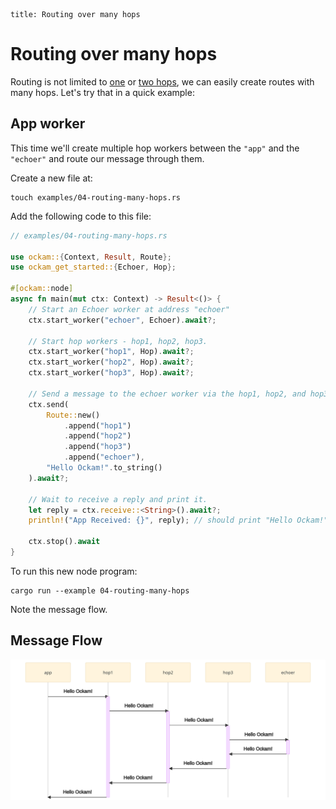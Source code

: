 ```
title: Routing over many hops
```

# Routing over many hops

Routing is not limited to [one](../02-worker) or [two hops](../03-routing),
we can easily create routes with many hops. Let's try that in a quick example:

## App worker

This time we'll create multiple hop workers between the `"app"` and
the `"echoer"` and route our message through them.

Create a new file at:

```
touch examples/04-routing-many-hops.rs
```

Add the following code to this file:

```rust
// examples/04-routing-many-hops.rs

use ockam::{Context, Result, Route};
use ockam_get_started::{Echoer, Hop};

#[ockam::node]
async fn main(mut ctx: Context) -> Result<()> {
    // Start an Echoer worker at address "echoer"
    ctx.start_worker("echoer", Echoer).await?;

    // Start hop workers - hop1, hop2, hop3.
    ctx.start_worker("hop1", Hop).await?;
    ctx.start_worker("hop2", Hop).await?;
    ctx.start_worker("hop3", Hop).await?;

    // Send a message to the echoer worker via the hop1, hop2, and hop3
    ctx.send(
        Route::new()
            .append("hop1")
            .append("hop2")
            .append("hop3")
            .append("echoer"),
        "Hello Ockam!".to_string()
    ).await?;

    // Wait to receive a reply and print it.
    let reply = ctx.receive::<String>().await?;
    println!("App Received: {}", reply); // should print "Hello Ockam!"

    ctx.stop().await
}
```

To run this new node program:

```
cargo run --example 04-routing-many-hops
```

Note the message flow.

## Message Flow

![](./sequence.svg)

<div style="display: none; visibility: hidden;">
<hr><b>Next:</b> <a href="../05-secure-channel">05. Secure Channel</a>
</div>
